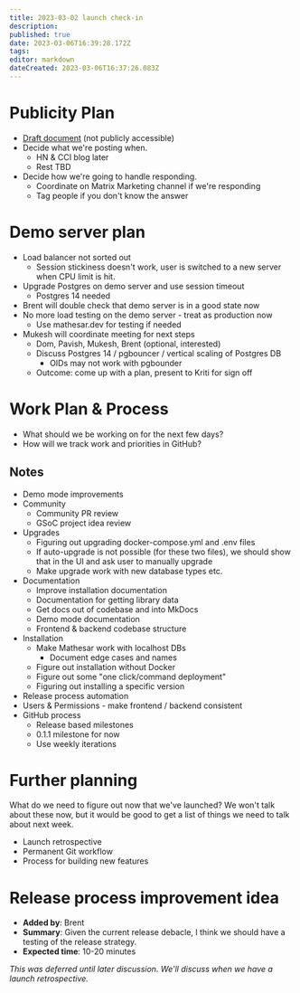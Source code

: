```yaml
---
title: 2023-03-02 launch check-in
description: 
published: true
date: 2023-03-06T16:39:28.172Z
tags: 
editor: markdown
dateCreated: 2023-03-06T16:37:26.083Z
---
```


# Publicity Plan
- [Draft document](https://docs.google.com/document/d/1s8WL0Uc9ak4jjHpOP6Mg0r2xsYN-SjbW5pcthF8ejLY/edit#) (not publicly accessible)
- Decide what we're posting when.
    - HN & CCI blog later
    - Rest TBD
- Decide how we're going to handle responding.
    - Coordinate on Matrix Marketing channel if we're responding
    - Tag people if you don't know the answer

# Demo server plan
- Load balancer not sorted out
    - Session stickiness doesn't work, user is switched to a new server when CPU limit is hit.
- Upgrade Postgres on demo server and use session timeout
    - Postgres 14 needed
- Brent will double check that demo server is in a good state now
- No more load testing on the demo server - treat as production now
    - Use mathesar.dev for testing if needed
- Mukesh will coordinate meeting for next steps
    - Dom, Pavish, Mukesh, Brent (optional, interested)
    - Discuss Postgres 14 / pgbouncer / vertical scaling of Postgres DB
        - OIDs may not work with pgbounder
    - Outcome: come up with a plan, present to Kriti for sign off

# Work Plan & Process
- What should we be working on for the next few days?
- How will we track work and priorities in GitHub?

## Notes
- Demo mode improvements
- Community
    - Community PR review
    - GSoC project idea review
- Upgrades
    - Figuring out upgrading docker-compose.yml and .env files
    - If auto-upgrade is not possible (for these two files), we should show that in the UI and ask user to manually upgrade
    - Make upgrade work with new database types etc.
- Documentation
    - Improve installation documentation
    - Documentation for getting library data 
    - Get docs out of codebase and into MkDocs
    - Demo mode documentation
    - Frontend & backend codebase structure
- Installation
    - Make Mathesar work with localhost DBs
        - Document edge cases and names
    - Figure out installation without Docker
    - Figure out some "one click/command deployment"
    - Figuring out installing a specific version
- Release process automation
- Users & Permissions - make frontend / backend consistent
- GitHub process
    - Release based milestones
    - 0.1.1 milestone for now
    - Use weekly iterations

# Further planning
What do we need to figure out now that we've launched? We won't talk about these now, but it would be good to get a list of things we need to talk about next week.

- Launch retrospective
- Permanent Git workflow
- Process for building new features

# Release process improvement idea
- **Added by**: Brent
- **Summary**: Given the current release debacle, I think we should have a testing of the release strategy.
- **Expected time**: 10-20 minutes

*This was deferred until later discussion. We'll discuss when we have a launch retrospective.*

